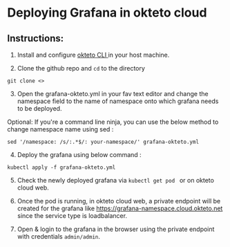 


# Deploying Grafana in okteto cloud

  

## Instructions:

  

1. Install and configure [ okteto CLI ](https://okteto.com/docs/getting-started/installation/) in your host machine.

  

2. Clone the github repo and `cd` to the directory

  

`git clone <> `

  

3. Open the grafana-okteto.yml in your fav text editor and change the namespace field to the name of namespace onto which grafana needs to be deployed.

  
  

Optional: If you're a command line ninja, you can use the below method to change namespace name using sed :

  

`sed '/namespace: /s/:.*$/: your-namespace/' grafana-okteto.yml`

  

4. Deploy the grafana using below command :

  

`kubectl apply -f grafana-okteto.yml`

  

5. Check the newly deployed grafana via `kubectl get pod ` or on okteto cloud web.

  

6. Once the pod is running, in okteto cloud web, a private endpoint will be created for the grafana like https://grafana-namespace.cloud.okteto.net since the service type is loadbalancer.

  

7. Open & login to the grafana in the browser using the private endpoint with credentials `admin/admin`.
